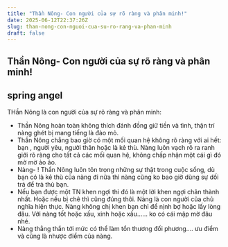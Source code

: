 ```yaml
---
title: "Thần Nông- Con người của sự rõ ràng và phân minh!"
date: 2025-06-12T22:37:26Z
slug: than-nong-con-nguoi-cua-su-ro-rang-va-phan-minh
draft: false
---
```


## Thần Nông- Con người của sự rõ ràng và phân minh!

## spring angel

THần Nông là con người của sự rõ ràng và phân minh:
- Thần Nông hoàn toàn không thích đánh đồng giữ tiền và tình, thận trí nàng ghét bị mang tiếng là đào mỏ.
- Thần Nông chẳng bao giờ có một mối quan hệ không rõ ràng với ai hết: bạn , người
 yêu, người thân hoặc là kẻ thù. Nàng luôn vạch rõ ra ranh giới rõ ràng cho tất cả các mối quan hệ, không chấp nhận một cái gì đó mờ mờ ảo ảo.
- Nàng- ! Thần Nông luôn tôn trọng những sự thật trong cuộc sống, dù bạn có là kẻ thù của nàng đi nữa thì nàng cũng ko bao giờ dùng sự dối trá để trả thù bạn.
- Nếu bạn được một TN khen ngợi thì đó là một lời khen ngợi chân thành nhất. Hoặc nếu bị chê thì cũng đúng thôi. Nàng là con người của chủ nghĩa hiện thực. Nàng không chị khen bạn chỉ để nịnh bợ hoặc lấy lòng đâu. Với nàng tốt hoặc xấu, xinh hoặc xấu...... ko có cái mập mờ đâu nhé.
- Nàng thẳng thắn tới mức có thể làm tổn thương đối phương.... ưu điểm và cũng là nhược điểm của nàng.